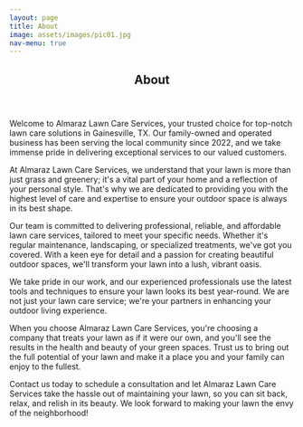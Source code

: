 ```yaml
---
layout: page
title: About
image: assets/images/pic01.jpg
nav-menu: true
---
```


<!-- Main -->
<div id="main" class="alt">

<!-- One -->
<section id="one">
	<div class="inner">
		<header class="major">
			<h1>About</h1>
		</header>

<!-- Content -->
<p>Welcome to Almaraz Lawn Care Services, your trusted choice for top-notch lawn care solutions in Gainesville, TX. Our family-owned and operated business has been serving the local community since 2022, and we take immense pride in delivering exceptional services to our valued customers.

At Almaraz Lawn Care Services, we understand that your lawn is more than just grass and greenery; it's a vital part of your home and a reflection of your personal style. That's why we are dedicated to providing you with the highest level of care and expertise to ensure your outdoor space is always in its best shape.

Our team is committed to delivering professional, reliable, and affordable lawn care services, tailored to meet your specific needs. Whether it's regular maintenance, landscaping, or specialized treatments, we've got you covered. With a keen eye for detail and a passion for creating beautiful outdoor spaces, we'll transform your lawn into a lush, vibrant oasis.

We take pride in our work, and our experienced professionals use the latest tools and techniques to ensure your lawn looks its best year-round. We are not just your lawn care service; we're your partners in enhancing your outdoor living experience.

When you choose Almaraz Lawn Care Services, you're choosing a company that treats your lawn as if it were our own, and you'll see the results in the health and beauty of your green spaces. Trust us to bring out the full potential of your lawn and make it a place you and your family can enjoy to the fullest.

Contact us today to schedule a consultation and let Almaraz Lawn Care Services take the hassle out of maintaining your lawn, so you can sit back, relax, and relish in its beauty. We look forward to making your lawn the envy of the neighborhood!</p>
